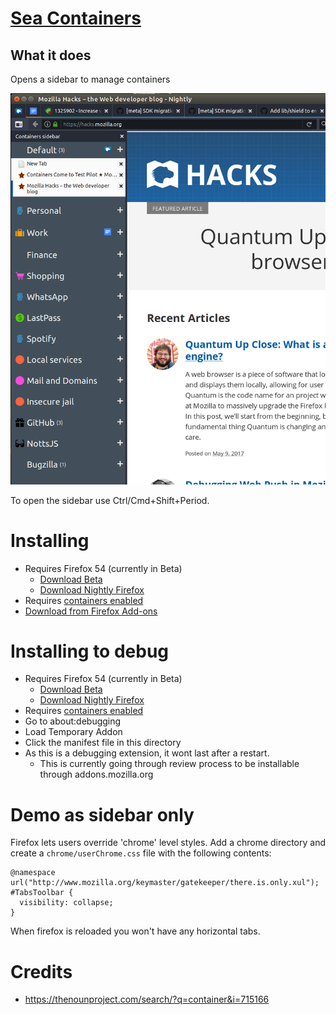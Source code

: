 # [Sea Containers](https://addons.mozilla.org/en-GB/firefox/addon/sea-containers/?src=search)

## What it does

Opens a sidebar to manage containers

![Sidebar managing containers](preview.png)

To open the sidebar use Ctrl/Cmd+Shift+Period.

# Installing

- Requires Firefox 54 (currently in Beta)
  - [Download Beta](https://www.mozilla.org/en-US/firefox/beta/all/)
  - [Download Nightly Firefox](https://www.mozilla.org/en-US/firefox/nightly/all/)
- Requires [containers enabled](https://testpilot.firefox.com/experiments/containers)
- [Download from Firefox Add-ons](https://addons.mozilla.org/en-GB/firefox/addon/sea-containers/)

# Installing to debug

- Requires Firefox 54 (currently in Beta)
  - [Download Beta](https://www.mozilla.org/en-US/firefox/beta/all/)
  - [Download Nightly Firefox](https://www.mozilla.org/en-US/firefox/nightly/all/)
- Requires [containers enabled](https://testpilot.firefox.com/experiments/containers)
- Go to about:debugging
- Load Temporary Addon
- Click the manifest file in this directory
- As this is a debugging extension, it wont last after a restart.
  - This is currently going through review process to be installable through addons.mozilla.org

# Demo as sidebar only

Firefox lets users override 'chrome' level styles. Add a chrome directory and create a `chrome/userChrome.css` file with the following contents:

```
@namespace url("http://www.mozilla.org/keymaster/gatekeeper/there.is.only.xul");
#TabsToolbar {
  visibility: collapse;
}
```

When firefox is reloaded you won't have any horizontal tabs.


# Credits

- https://thenounproject.com/search/?q=container&i=715166
